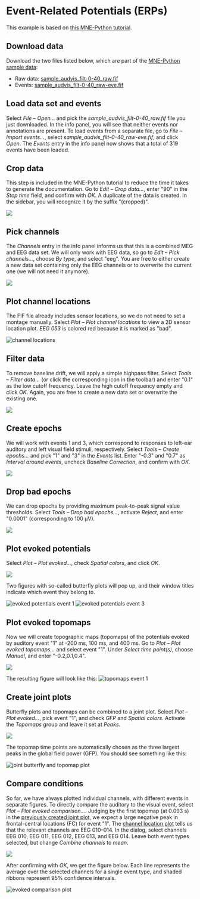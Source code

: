 # Event-Related Potentials (ERPs)
This example is based on [this MNE-Python tutorial](https://mne.tools/stable/auto_tutorials/evoked/30_eeg_erp.html).

## Download data
Download the two files listed below, which are part of the [MNE-Python sample data](https://osf.io/86qa2/):

- Raw data: [sample_audvis_filt-0-40_raw.fif](https://osf.io/szh6d/download)
- Events: [sample_audvis_filt-0-40_raw-eve.fif](https://osf.io/xbvt2/download)

## Load data set and events
Select _File – Open..._ and pick the *sample_audvis_filt-0-40_raw.fif* file you just downloaded.
In the info panel, you will see that neither events nor annotations are present.
To load events from a separate file, go to _File – Import events..._, select *sample_audvis_filt-0-40_raw-eve.fif*, and click _Open_.
The _Events_ entry in the info panel now shows that a total of 319 events have been loaded.

## Crop data
This step is included in the MNE-Python tutorial to reduce the time it takes to generate the documentation.
Go to _Edit – Crop data..._, enter "90" in the _Stop time_ field, and confirm with _OK_.
A duplicate of the data is created.
In the sidebar, you will recognize it by the suffix "(cropped)".

![](./images/erp/crop_data.png)

## Pick channels
The _Channels_ entry in the info panel informs us that this is a combined MEG and EEG data set.
We will only work with EEG data, so go to _Edit – Pick channels..._, choose _By type_, and select "eeg".
You are free to either create a new data set containing only the EEG channels or to overwrite the current one (we will not need it anymore).

![](./images/erp/pick_channels.png)

## Plot channel locations
The FIF file already includes sensor locations, so we do not need to set a montage manually.
Select _Plot – Plot channel locations_ to view a 2D sensor location plot.
_EEG 053_ is colored red because it is marked as "bad".

![channel locations](./images/erp/sensor_locations.png)

## Filter data
To remove baseline drift, we will apply a simple highpass filter.
Select _Tools – Filter data..._ (or click the corresponding icon in the toolbar) and enter "0.1" as the low cutoff frequency.
Leave the high cutoff frequency empty and click _OK_.
Again, you are free to create a new data set or overwrite the existing one.

![](./images/erp/filter_data.png)

## Create epochs
We will work with events 1 and 3, which correspond to responses to left-ear auditory and left visual field stimuli, respectively.
Select _Tools – Create epochs..._ and pick "1" and "3" in the _Events_ list.
Enter "-0.3" and "0.7" as _Interval around events_, uncheck _Baseline Correction_, and confirm with _OK_.

![](./images/erp/create_epochs.png)

## Drop bad epochs
We can drop epochs by providing maximum peak-to-peak signal value thresholds.
Select _Tools – Drop bad epochs..._, activate _Reject_, and enter "0.0001" (corresponding to 100 µV).

![](./images/erp/drop_bad_epochs.png)

## Plot evoked potentials
Select _Plot – Plot evoked..._, check _Spatial colors_, and click _OK_.

![](./images/erp/plot_evoked.png)

Two figures with so-called butterfly plots will pop up, and their window titles indicate which event they belong to.

![evoked potentials event 1](./images/erp/evoked_event_1.png) ![evoked potentials event 3](./images/erp/evoked_event_3.png)

## Plot evoked topomaps
Now we will create topographic maps (topomaps) of the potentials evoked by auditory event "1" at -200 ms, 100 ms, and 400 ms.
Go to _Plot – Plot evoked topomaps..._ and select event "1".
Under _Select time point(s)_, choose _Manual_, and enter "-0.2,0.1,0.4".

![](./images/erp/plot_evoked_topomaps.png)

The resulting figure will look like this:
![topomaps event 1](./images/erp/topomaps_event_1.png)

## Create joint plots
Butterfly plots and topomaps can be combined to a joint plot.
Select _Plot – Plot evoked..._, pick event "1", and check _GFP_ and _Spatial colors_.
Activate the _Topomaps_ group and leave it set at _Peaks_.

![](./images/erp/plot_joint.png)

The topomap time points are automatically chosen as the three largest peaks in the global field power (GFP).
You should see something like this:

![joint butterfly and topomap plot](./images/erp/joint_plot.png)

## Compare conditions
So far, we have always plotted individual channels, with different events in separate figures.
To directly compare the auditory to the visual event, select _Plot – Plot evoked comparison..._.
Judging by the first topomap (at 0.093 s) in the [previously created joint plot](#joint-plots), we expect a large negative peak in frontal-central locations (FC) for event "1".
The [channel location plot](#plot-channel-locations) tells us that the relevant channels are EEG 010–014.
In the dialog, select channels EEG 010, EEG 011, EEG 012, EEG 013, and EEG 014.
Leave both event types selected, but change _Combine channels_ to _mean_.

![](./images/erp/evoked_comparison.png)

After confirming with _OK_, we get the figure below.
Each line represents the average over the selected channels for a single event type, and shaded ribbons represent 95% confidence intervals.

![evoked comparison plot](./images/erp/evoked_comparison.png)
